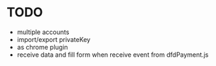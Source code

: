 TODO
=======

* multiple accounts
* import/export privateKey
* as chrome plugin
* receive data and fill form when receive event from dfdPayment.js